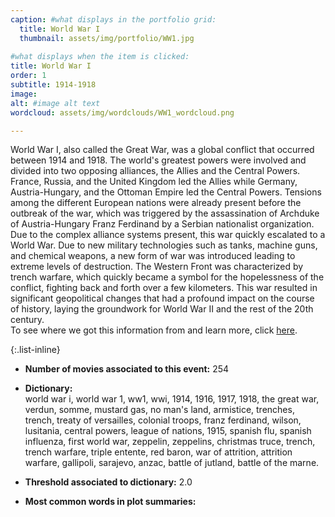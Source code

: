 ```yaml
---
caption: #what displays in the portfolio grid:
  title: World War I
  thumbnail: assets/img/portfolio/WW1.jpg
  
#what displays when the item is clicked:
title: World War I
order: 1
subtitle: 1914-1918
image: 
alt: #image alt text
wordcloud: assets/img/wordclouds/WW1_wordcloud.png

---
```

World War I, also called the Great War, was a global conflict that occurred between 1914 and 1918. The world's greatest powers were involved and divided into two opposing alliances, the Allies and the Central Powers. France, Russia, and the United Kingdom led the Allies while Germany, Austria-Hungary, and the Ottoman Empire led the Central Powers. Tensions among the different European nations were already present before the outbreak of the war, which was triggered by the assassination of Archduke of Austria-Hungary Franz Ferdinand by a Serbian nationalist organization. Due to the complex alliance systems present, this war quickly escalated to a World War. Due to new military technologies such as tanks, machine guns, and chemical weapons, a new form of war was introduced leading to extreme levels of destruction. The Western Front was characterized by trench warfare, which quickly became a symbol for the hopelessness of the conflict, fighting back and forth over a few kilometers. This war resulted in significant geopolitical changes that had a profound impact on the course of history, laying the groundwork for World War II and the rest of the 20th century.\
To see where we got this information from and learn more, click [here](https://en.wikipedia.org/wiki/World_War_I).

{:.list-inline} 
- **Number of movies associated to this event:** 254

- **Dictionary:**\
world war i, world war 1, ww1, wwi, 1914, 1916, 1917, 1918, the great war, verdun, somme, mustard gas, no man's land, armistice, trenches, trench, treaty of versailles, colonial troops, franz ferdinand, wilson, lusitania, central powers, league of nations, 1915, spanish flu, spanish influenza, first world war, zeppelin, zeppelins, christmas truce, trench, trench warfare, triple entente, red baron, war of attrition, attrition warfare, gallipoli, sarajevo, anzac, battle of jutland, battle of the marne.

- **Threshold associated to dictionary:** 2.0

- **Most common words in plot summaries:** 
